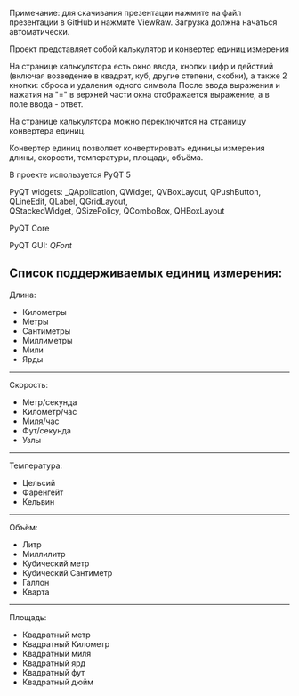 Примечание: для скачивания презентации нажмите на файл презентации в GitHub и нажмите ViewRaw. Загрузка должна начаться автоматически.

Проект представляет собой калькулятор и конвертер единиц измерения

На странице калькулятора есть окно ввода, кнопки цифр и действий (включая возведение в квадрат, куб, другие степени, скобки), а также 2 кнопки: сброса и удаления одного символа
После ввода выражения и нажатия на "=" в верхней части окна отображается выражение, а в поле ввода - ответ.

На странице калькулятора можно переключится на страницу конвертера единиц.

Конвертер единиц позволяет конвертировать единицы измерения длины, скорости, температуры, площади, объёма.

В проекте используется PyQT 5

PyQT widgets: _QApplication, QWidget, QVBoxLayout, QPushButton, QLineEdit, QLabel, QGridLayout, \
    QStackedWidget, QSizePolicy, QComboBox, QHBoxLayout

PyQT Core

PyQT GUI: _QFont_

Список поддерживаемых единиц измерения:
--------------------------------------
Длина:
* Километры
* Метры
* Сантиметры
* Миллиметры
* Мили
* Ярды
--------------------------------------
Скорость:
* Метр/секунда
* Километр/час
* Миля/час
* Фут/секунда
* Узлы
--------------------------------------
Температура:
* Цельсий
* Фаренгейт
* Кельвин
--------------------------------------
Объём:
* Литр
* Миллилитр
* Кубический метр
* Кубический Сантиметр
* Галлон
* Кварта
--------------------------------------
Площадь:
* Квадратный метр
* Квадратный Километр
* Квадратный миля
* Квадратный ярд
* Квадратный фут
* Квадратный дюйм
